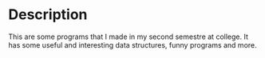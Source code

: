 # Description
This are some programs that I made in my second semestre at college. It has
some useful and interesting data structures, funny programs and more.
